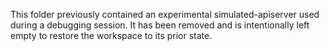 This folder previously contained an experimental simulated-apiserver used during a debugging session.
It has been removed and is intentionally left empty to restore the workspace to its prior state.
